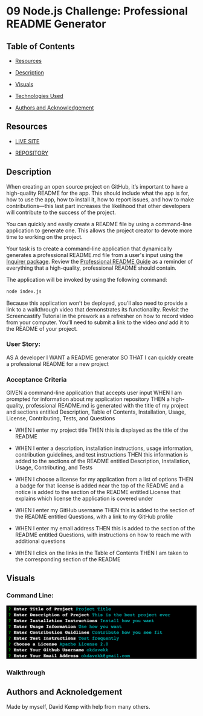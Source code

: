 # 09 Node.js Challenge: Professional README Generator

## Table of Contents

- [Resources](#resources)

- [Description](#description)

- [Visuals](#visuals)

- [Technologies Used](#technologies-used)

- [Authors and Acknowledgement](#authors-and-acknowledgement)

## Resources

- [LIVE SITE](https://okdavekk.github.io/readme-generator/)

- [REPOSITORY](https://github.com/okdavekk/readme-generator)



## Description
When creating an open source project on GitHub, it’s important to have a high-quality README for the app. This should include what the app is for, how to use the app, how to install it, how to report issues, and how to make contributions&mdash;this last part increases the likelihood that other developers will contribute to the success of the project. 

You can quickly and easily create a README file by using a command-line application to generate one. This allows the project creator to devote more time to working on the project.

Your task is to create a command-line application that dynamically generates a professional README.md file from a user's input using the [Inquirer package](https://www.npmjs.com/package/inquirer). Review the [Professional README Guide](https://coding-boot-camp.github.io/full-stack/github/professional-readme-guide) as a reminder of everything that a high-quality, professional README should contain. 

The application will be invoked by using the following command:

```bash
node index.js
```

Because this application won’t be deployed, you’ll also need to provide a link to a walkthrough video that demonstrates its functionality. Revisit the Screencastify Tutorial in the prework as a refresher on how to record video from your computer. You’ll need to submit a link to the video _and_ add it to the README of your project.

### User Story:
AS A developer
I WANT a README generator
SO THAT I can quickly create a professional README for a new project

### Acceptance Criteria
GIVEN a command-line application that accepts user input WHEN I am prompted for information about my application repository THEN a high-quality, professional README.md is generated with the title of my project and sections entitled Description, Table of Contents, Installation, Usage, License, Contributing, Tests, and Questions

- WHEN I enter my project title THEN this is displayed as the title of the README

- WHEN I enter a description, installation instructions, usage information, contribution guidelines, and test instructions THEN this information is added to the sections of the README entitled Description, Installation, Usage, Contributing, and Tests

- WHEN I choose a license for my application from a list of options THEN a badge for that license is added near the top of the README and a notice is added to the section of the README entitled License that explains which license the application is covered under

- WHEN I enter my GitHub username THEN this is added to the section of the README entitled Questions, with a link to my GitHub profile

- WHEN I enter my email address THEN this is added to the section of the README entitled Questions, with instructions on how to reach me with additional questions

- WHEN I click on the links in the Table of Contents THEN I am taken to the corresponding section of the README

## Visuals

### Command Line:
![Command Line Still](./Media/command-line-example.png)

### Walkthrough

## Authors and Acknoledgement
Made by myself, David Kemp with help from many others.